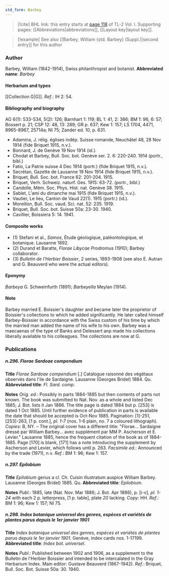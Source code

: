 ```yaml
---
std_form: Barbey
---
```


> [!cite] BHL link: this entry starts at [page 118](https://www.biodiversitylibrary.org/page/33120249) of TL-2 Vol. I.
> Supporting pages: [[Abbreviations|abbreviations]], [[Layout key|layout key]].

> [!example] See also [[Barbey, William {std. Barbey} (Suppl.)|second entry]] for this author

### Author

Barbey, William (1842-1914), Swiss philanthropist and botanist. 
**Abbreviated name**: *Barbey*

#### Herbarium and types

[[Collection G|G]].
*Ref*.: IH 2: 54.

#### Bibliography and biography

AG 6(1): 533-534, 5(2): 126; Barnhart 1: 119; BL 1: 41, 2: 386; BM 1: 96, 6: 57; Bossert p. 21; CSP 12: 48, 13: 289; GR p. 637; Kew 1: 157; LS 1704, 4471, 8965-8967, 25714a; NI 75; Zander ed. 10, p. 631.
- Adamina, J. rélig. églises indép. Suisse romande, Neuchâtel 48, 28 Nov 1914 (fide Briquet 1915, n.v.).
- Bonnard, J. de Genève 19 Nov 1914 (id.).
- Chodat et Barbey, Bull. Soc. bot. Genève ser. 2. 6: 220-240. 1914 (portr., bibl.)
- Fatio, La Patrie suisse 4 Dec 1914 (portr.) (fide Briquet 1915, n.v.).
- Secrétan, Gazette de Lausanne 19 Nov 1914 (fide Briquet 1915, n.v.).
- Briquet, Bull. Soc. bot. France 62: 201-204. 1915.
- Briquet, Verh. Schweiz. naturf. Ges. 1915: 63-72. (portr., bibl.)
- Candolle, Mém. Soc. Phys. Hist. nat. Genève 38. 1915.
- Sablet, L'ami du dimanche mai 1915 (fide Briquet 1915, n.v.).
- Vautier, Le lieu, Canton de Vaud 22(1). 1915 (portr.) (id.).
- Moreillon, Bull. Soc. vaud. Sci. nat. 52: 235. 1919.
- Briquet, Bull. Soc. bot. Suisse 50a: 23-30. 1940.
- Cavillier, Boissiera 5: 14. 1941.

#### Composite works

- (1) Stefani et al., *Samos*, Étude géologique, paléontologique, et botanique. Lausanne 1892.
- (2) Durand et Baratte, *Florae Libycae Prodromus* (1910); Barbey collaborator.
- (3) *Bulletin de l'Herbier Boissier*, 2 series, 1893-1908 (see also E. Autran and G. Beauverd who were the actual editors).

#### Eponymy

*Barbeya* G. Schweinfurth (1891); *Barbeyella* Meylan (1914).

#### Note

Barbey married E. Boissier's daughter and became later the proprietor of Boissier's collections to which he added significantly. He later called himself Barbey-Boissier in accordance with the Swiss custom of his time by which the married man added the name of his wife to his own. Barbey was a maecaenas of the type of Banks and Delessert anp made his collections liberally available to his colleagues. The collections are now at G.

### Publications

##### n.296. Florae Sardoae compendium

**Title**
*Florae Sardoae compendium* \[.\] Catalogue raisonné des végétaux observés dans l'ile de Sardaigne. Lausanne (Georges Bridel) 1884. Qu.
**Abbreviated title**: *Fl. Sard. comp.*

**Notes**
*Orig. ed*.: Possibly in parts 1884-1885 but then contents of parts not known. The book was submitted to Nat. Nov. as a whole and listed Dec 1885; J. Bot. lists it Jan 1886. The title page is dated 1884 but p. \[253\] is dated 1 Oct 1885. Until further evidence of publication in parts is available the date that should be accepted is Oct-Nov 1885. Pagination: \[1\]-251, \[253\]-263, \[1 p. cont.\], *pl. 1-7* (nos. 1-6 plain, no. 7 a coloured lithograph). *Copies*: B, NY. – The original cover has a different title: "Florae... Sardaigne dressé par William Barbey... avec supplément par MM P. Ascherson et E. Levier." Lausanne 1885, hence the frequent citation of the book as of 1884-1885. Page \[170\] is blank, \[171\] has a note introducing the supplement by Ascherson and Levier, which follows until p. 263.
*Facsimile ed*.: Announced by the trade (1971), n.v.
*Ref*.: BM 1: 96; Kew 1: 157.

##### n.297. Epilobium

**Title**
*Epilobium* genus a cl. Ch. Cuisin illustratum auspice William Barbey. Lausanne (Georges Bridel) 1885. Qu.
**Abbreviated title**: *Epilobium*.

**Notes**
*Publ*.: 1885, late (Nat. Nov. Mar 1886; J. Bot. Apr 1886), p. \[i-v\], *pl. 1-24* with each 2 p. letterpress, \[1 p. table\], plate *20* lacking. *Copy*: HH.
*Ref*.: BM 1: 96; Kew 1: 157; NI 75.

##### n.298. Index botanique universel des genres, espèces et variétés de plantes parus depuis le 1er janvier 1901

**Title**
*Index botanique universel des genres, espèces et variétés de plantes parus depuis le 1er janvier 1901*. Genève, index cards nos. 1-17199.
**Abbreviated title**: *Index bot. universel*.

**Notes**
*Publ*.: Published between 1902 and 1906, as a supplement to the Bulletin de l'Herbier Boissier and intended to be intercalated in the Gray Herbarium Index. Main editor: Gustave Beauverd (1867-1942).
*Ref*.: Briquet, Bull. Soc. Bot. Suisse 50a: 30. 1940.


